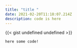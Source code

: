 ```yaml
---
title: "title "
date: 2021-02-20T11:18:07.214Z
description: code is here
---
```

{{< gist undefined undefined >}}

```
here some code!
```